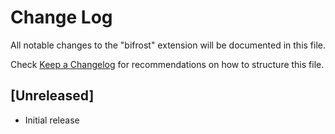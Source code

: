 # Change Log
All notable changes to the "bifrost" extension will be documented in this file.

Check [Keep a Changelog](http://keepachangelog.com/) for recommendations on how to structure this file.

## [Unreleased]
- Initial release